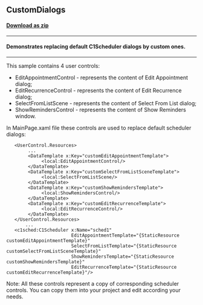 ## CustomDialogs
#### [Download as zip](https://grapecity.github.io/DownGit/#/home?url=https://github.com/GrapeCity/ComponentOne-WPF-Samples/tree/master/NET_462/Schedule/CS/CustomDialogs)
____
#### Demonstrates replacing default C1Scheduler dialogs by custom ones.
____
This sample contains 4 user controls:

* EditAppointmentControl - represents the content of Edit Appointment dialog;
* EditRecurrenceControl - represents the content of Edit Recurrence dialog;
* SelectFromListScene - represents the content of Select From List dialog;
* ShowRemindersControl - represents the content of Show Reminders window.

In MainPage.xaml file these controls are used to replace default scheduler dialogs:

```
   <UserControl.Resources>
		...
        <DataTemplate x:Key="customEditAppointmentTemplate">
             <local:EditAppointmentControl/>
        </DataTemplate>
        <DataTemplate x:Key="customSelectFromListSceneTemplate">
             <local:SelectFromListScene/>
        </DataTemplate>
        <DataTemplate x:Key="customShowRemindersTemplate">
             <local:ShowRemindersControl/>
        </DataTemplate>
        <DataTemplate x:Key="customEditRecurrenceTemplate">
             <local:EditRecurrenceControl/>
        </DataTemplate>
   </UserControl.Resources>
       ...
   <c1sched:C1Scheduler x:Name="sched1" 
                        EditAppointmentTemplate="{StaticResource customEditAppointmentTemplate}"
                        SelectFromListTemplate="{StaticResource customSelectFromListSceneTemplate}"
                        ShowRemindersTemplate="{StaticResource customShowRemindersTemplate}"
                        EditRecurrenceTemplate="{StaticResource customEditRecurrenceTemplate}"/>
```                             
Note: All these controls represent a copy of corresponding scheduler controls. You can copy them into your project
and edit according your needs.   
